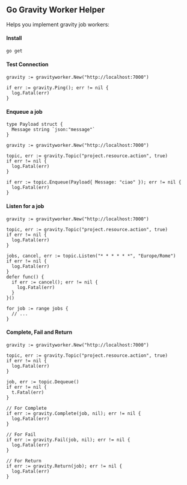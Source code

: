 ## Go Gravity Worker Helper  

Helps you implement gravity job workers:

#### Install
```bash
go get 
```

#### Test Connection
```golang
gravity := gravityworker.New("http://localhost:7000")

if err := gravity.Ping(); err != nil {
  log.Fatal(err)
}
```

#### Enqueue a job
```golang
type Payload struct {
  Message string `json:"message"`
}

gravity := gravityworker.New("http://localhost:7000")

topic, err := gravity.Topic("project.resource.action", true)
if err != nil {
  log.Fatal(err)
}

if err := topic.Enqueue(Payload{ Message: "ciao" }); err != nil {
  log.Fatal(err)
}
```

#### Listen for a job
```golang
gravity := gravityworker.New("http://localhost:7000")

topic, err := gravity.Topic("project.resource.action", true)
if err != nil {
  log.Fatal(err)
}

jobs, cancel, err := topic.Listen("* * * * * *", "Europe/Rome")
if err != nil {
  log.Fatal(err)
}
defer func() {
  if err := cancel(); err != nil {
    log.Fatal(err)
  }
}()

for job := range jobs {
  // ...
}
```

#### Complete, Fail and Return
```golang
gravity := gravityworker.New("http://localhost:7000")

topic, err := gravity.Topic("project.resource.action", true)
if err != nil {
  log.Fatal(err)
}

job, err := topic.Dequeue()
if err != nil {
  t.Fatal(err)
}

// For Complete
if err := gravity.Complete(job, nil); err != nil {
  log.Fatal(err)
} 

// For Fail
if err := gravity.Fail(job, nil); err != nil {
  log.Fatal(err)
} 

// For Return
if err := gravity.Return(job); err != nil {
  log.Fatal(err)
} 

```
